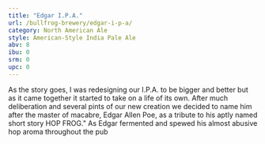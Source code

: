 ```yaml
---
title: "Edgar I.P.A."
url: /bullfrog-brewery/edgar-i-p-a/
category: North American Ale
style: American-Style India Pale Ale
abv: 8
ibu: 0
srm: 0
upc: 0
---
```

As the story goes, I was redesigning our I.P.A. to be bigger and better but as it came together it started to take on a life of its own. After much deliberation and several pints of our new creation we decided to name him after the master of macabre, Edgar Allen Poe, as a tribute to his aptly named short story HOP FROG." As Edgar fermented and spewed his almost abusive hop aroma throughout the pub

